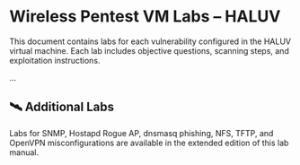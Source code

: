 # Wireless Pentest VM Labs – HALUV

This document contains labs for each vulnerability configured in the HALUV virtual machine. Each lab includes objective questions, scanning steps, and exploitation instructions.

...

## 🛰️ Additional Labs

Labs for SNMP, Hostapd Rogue AP, dnsmasq phishing, NFS, TFTP, and OpenVPN misconfigurations are available in the extended edition of this lab manual.